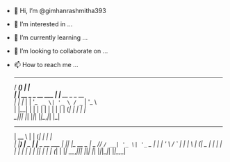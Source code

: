 - 👋 Hi, I’m @gimhanrashmitha393
- 👀 I’m interested in ...
- 🌱 I’m currently learning ...
- 💞️ I’m looking to collaborate on ...
- 📫 How to reach me ...

   _____ _           _                               
  / ____(_)         | |                              
 | |  __ _ _ __ ___ | |__   __ _ _ __                
 | | |_ | | '_ ` _ \| '_ \ / _` | '_ \               
 | |__| | | | | | | | | | | (_| | | | |              
  \_____|_|_| |_| |_|_| |_|\__,_|_| |_|              
                                                     
                                                     
   _____           _               _ _   _           
  |  __ \         | |             (_| | | |          
  | |__) |__ _ ___| |__  _ __ ___  _| |_| |__   __ _ 
  |  _  // _` / __| '_ \| '_ ` _ \| | __| '_ \ / _` |
  | | \ | (_| \__ | | | | | | | | | | |_| | | | (_| |
  |_|  \_\__,_|___|_| |_|_| |_| |_|_|\__|_| |_|\__,_|
                                                     
                                                     

<!---
gimhanrashmitha393/gimhanrashmitha393 is a ✨ special ✨ repository because its `README.md` (this file) appears on your GitHub profile.
You can click the Preview link to take a look at your changes.
--->

